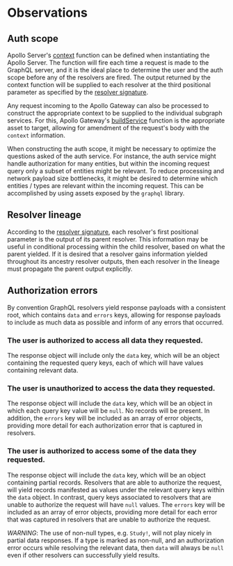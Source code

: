 # Observations

## Auth scope
Apollo Server's [context](https://www.apollographql.com/docs/apollo-server/api/apollo-server/#context)
function can be defined when instantiating the Apollo Server. The function will fire each time a
request is made to the GraphQL server, and it is the ideal place to determine the user and the auth
scope before any of the resolvers are fired. The output returned by the context function will
be supplied to each resolver at the third positional parameter as specified by the
[resolver signature](https://www.apollographql.com/docs/apollo-server/data/resolvers/#resolver-arguments).

Any request incoming to the Apollo Gateway can also be processed to construct the appropriate context
to be supplied to the individual subgraph services. For this, Apollo Gateway's
[buildService](https://www.apollographql.com/docs/federation/api/apollo-gateway#the-buildservice-function)
function is the appropriate asset to target, allowing for amendment of the request's body with the
`context` information.

When constructing the auth scope, it might be necessary to optimize the questions asked of the auth
service.
For instance, the auth service might handle authorization for many entities, but within
the incoming request query only a subset of entities might be relevant. To reduce processing and 
network payload size bottlenecks, it might be desired to determine which entities / types are
relevant within the incoming request. This can be accomplished by using assets exposed by the
`graphql` library.

## Resolver lineage
According to the
[resolver signature](https://www.apollographql.com/docs/apollo-server/data/resolvers/#resolver-arguments),
each resolver's first positional parameter is the output of its parent resolver. This information
may be useful in conditional processing within the child resolver, based on what the
parent yielded. If it is desired that a resolver gains information yielded throughout its ancestry resolver outputs, then each resolver in the lineage must propagate the parent output explicitly. 

## Authorization errors
By convention GraphQL resolvers yield response payloads with a consistent root, which contains `data`
and `errors` keys, allowing for response payloads to include as much data as possible and inform of
any errors that occurred.

### The user is authorized to access all data they requested.
The response object will include only the `data` key, which will be an object containing the
requested query keys, each of which will have values containing relevant data.

### The user is unauthorized to access the data they requested.
The response object will include the `data` key, which will be an object in which each query key
value will be `null`. No records will be present.
In addition, the `errors` key will be included as an array of error objects, providing more detail
for each authorization error that is captured in resolvers. 

### The user is authorized to access some of the data they requested.
The response object will include the `data` key, which will be an object containing partial records.
Resolvers that are able to authorize the request, will yield records manifested as values under the
relevant query keys within the `data` object. In contrast, query keys associated to resolvers that
are unable to authorize the request will have `null` values.
The `errors` key will be included as an array of error objects, providing more detail
for each error that was captured in resolvers that are unable to authorize the request.

_WARNING_: The use of non-null types, e.g. `Study!`, will not play nicely in partial data responses.
If a type is marked as non-null, and an authorization error occurs while resolving the relevant data,
then `data` will always be `null` even if other resolvers can successfully yield results.
